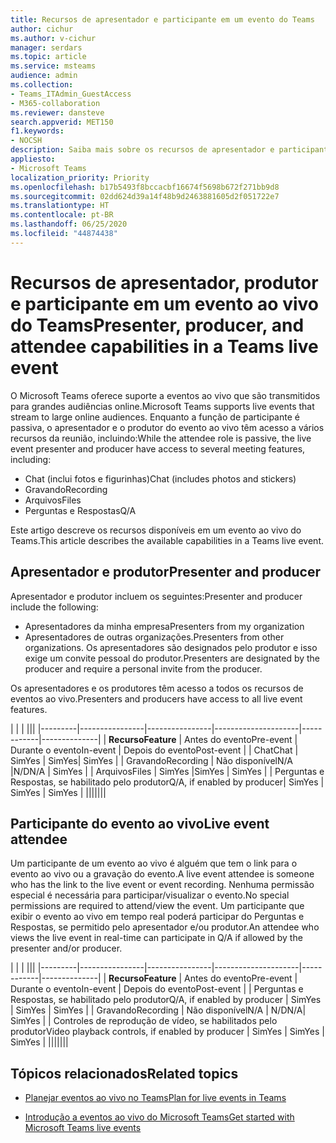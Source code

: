 ```yaml
---
title: Recursos de apresentador e participante em um evento do Teams
author: cichur
ms.author: v-cichur
manager: serdars
ms.topic: article
ms.service: msteams
audience: admin
ms.collection:
- Teams_ITAdmin_GuestAccess
- M365-collaboration
ms.reviewer: dansteve
search.appverid: MET150
f1.keywords:
- NOCSH
description: Saiba mais sobre os recursos de apresentador e participante em um evento do Teams.
appliesto:
- Microsoft Teams
localization_priority: Priority
ms.openlocfilehash: b17b5493f8bccacbf16674f5698b672f271bb9d8
ms.sourcegitcommit: 02dd624d39a14f48b9d2463881605d2f051722e7
ms.translationtype: HT
ms.contentlocale: pt-BR
ms.lasthandoff: 06/25/2020
ms.locfileid: "44874438"
---
```

<a name="presenter-producer-and-attendee-capabilities-in-a-teams-live-event"></a><span data-ttu-id="6834d-103">Recursos de apresentador, produtor e participante em um evento ao vivo do Teams</span><span class="sxs-lookup"><span data-stu-id="6834d-103">Presenter, producer, and attendee capabilities in a Teams live event</span></span>
======================================================

<span data-ttu-id="6834d-104">O Microsoft Teams oferece suporte a eventos ao vivo que são transmitidos para grandes audiências online.</span><span class="sxs-lookup"><span data-stu-id="6834d-104">Microsoft Teams supports live events that stream to large online audiences.</span></span> <span data-ttu-id="6834d-105">Enquanto a função de participante é passiva, o apresentador e o produtor do evento ao vivo têm acesso a vários recursos da reunião, incluindo:</span><span class="sxs-lookup"><span data-stu-id="6834d-105">While the attendee role is passive, the live event presenter and producer have access to several meeting features, including:</span></span>  

- <span data-ttu-id="6834d-106">Chat (inclui fotos e figurinhas)</span><span class="sxs-lookup"><span data-stu-id="6834d-106">Chat (includes photos and stickers)</span></span>
- <span data-ttu-id="6834d-107">Gravando</span><span class="sxs-lookup"><span data-stu-id="6834d-107">Recording</span></span>
- <span data-ttu-id="6834d-108">Arquivos</span><span class="sxs-lookup"><span data-stu-id="6834d-108">Files</span></span>
- <span data-ttu-id="6834d-109">Perguntas e Respostas</span><span class="sxs-lookup"><span data-stu-id="6834d-109">Q/A</span></span>

<span data-ttu-id="6834d-110">Este artigo descreve os recursos disponíveis em um evento ao vivo do Teams.</span><span class="sxs-lookup"><span data-stu-id="6834d-110">This article describes the available capabilities in a Teams live event.</span></span>

## <a name="presenter-and-producer"></a><span data-ttu-id="6834d-111">Apresentador e produtor</span><span class="sxs-lookup"><span data-stu-id="6834d-111">Presenter and producer</span></span>

<span data-ttu-id="6834d-112">Apresentador e produtor incluem os seguintes:</span><span class="sxs-lookup"><span data-stu-id="6834d-112">Presenter and producer include the following:</span></span>

- <span data-ttu-id="6834d-113">Apresentadores da minha empresa</span><span class="sxs-lookup"><span data-stu-id="6834d-113">Presenters from my organization</span></span>
- <span data-ttu-id="6834d-114">Apresentadores de outras organizações.</span><span class="sxs-lookup"><span data-stu-id="6834d-114">Presenters from other organizations.</span></span> <span data-ttu-id="6834d-115">Os apresentadores são designados pelo produtor e isso exige um convite pessoal do produtor.</span><span class="sxs-lookup"><span data-stu-id="6834d-115">Presenters are designated by the producer and require a personal invite from the producer.</span></span>

<span data-ttu-id="6834d-116">Os apresentadores e os produtores têm acesso a todos os recursos de eventos ao vivo.</span><span class="sxs-lookup"><span data-stu-id="6834d-116">Presenters and producers have access to all live event features.</span></span>

| |  | |||
|---------|----------------|----------------|---------------------|------------|--------------|
|  <span data-ttu-id="6834d-117">**Recurso**</span><span class="sxs-lookup"><span data-stu-id="6834d-117">**Feature**</span></span>       | <span data-ttu-id="6834d-118">Antes do evento</span><span class="sxs-lookup"><span data-stu-id="6834d-118">Pre-event</span></span> | <span data-ttu-id="6834d-119">Durante o evento</span><span class="sxs-lookup"><span data-stu-id="6834d-119">In-event</span></span> | <span data-ttu-id="6834d-120">Depois do evento</span><span class="sxs-lookup"><span data-stu-id="6834d-120">Post-event</span></span> |
| <span data-ttu-id="6834d-121">Chat</span><span class="sxs-lookup"><span data-stu-id="6834d-121">Chat</span></span> | <span data-ttu-id="6834d-122">Sim</span><span class="sxs-lookup"><span data-stu-id="6834d-122">Yes</span></span> | <span data-ttu-id="6834d-123">Sim</span><span class="sxs-lookup"><span data-stu-id="6834d-123">Yes</span></span>| <span data-ttu-id="6834d-124">Sim</span><span class="sxs-lookup"><span data-stu-id="6834d-124">Yes</span></span> |
| <span data-ttu-id="6834d-125">Gravando</span><span class="sxs-lookup"><span data-stu-id="6834d-125">Recording</span></span> | <span data-ttu-id="6834d-126">Não disponível</span><span class="sxs-lookup"><span data-stu-id="6834d-126">N/A</span></span> |<span data-ttu-id="6834d-127">N/D</span><span class="sxs-lookup"><span data-stu-id="6834d-127">N/A</span></span> | <span data-ttu-id="6834d-128">Sim</span><span class="sxs-lookup"><span data-stu-id="6834d-128">Yes</span></span> |
| <span data-ttu-id="6834d-129">Arquivos</span><span class="sxs-lookup"><span data-stu-id="6834d-129">Files</span></span> | <span data-ttu-id="6834d-130">Sim</span><span class="sxs-lookup"><span data-stu-id="6834d-130">Yes</span></span> |<span data-ttu-id="6834d-131">Sim</span><span class="sxs-lookup"><span data-stu-id="6834d-131">Yes</span></span> | <span data-ttu-id="6834d-132">Sim</span><span class="sxs-lookup"><span data-stu-id="6834d-132">Yes</span></span> |
| <span data-ttu-id="6834d-133">Perguntas e Respostas, se habilitado pelo produtor</span><span class="sxs-lookup"><span data-stu-id="6834d-133">Q/A, if enabled by producer</span></span>| <span data-ttu-id="6834d-134">Sim</span><span class="sxs-lookup"><span data-stu-id="6834d-134">Yes</span></span> | <span data-ttu-id="6834d-135">Sim</span><span class="sxs-lookup"><span data-stu-id="6834d-135">Yes</span></span> | <span data-ttu-id="6834d-136">Sim</span><span class="sxs-lookup"><span data-stu-id="6834d-136">Yes</span></span> |
|||||||

## <a name="live-event-attendee"></a><span data-ttu-id="6834d-137">Participante do evento ao vivo</span><span class="sxs-lookup"><span data-stu-id="6834d-137">Live event attendee</span></span>

<span data-ttu-id="6834d-138">Um participante de um evento ao vivo é alguém que tem o link para o evento ao vivo ou a gravação do evento.</span><span class="sxs-lookup"><span data-stu-id="6834d-138">A live event attendee is someone who has the link to the live event or event recording.</span></span> <span data-ttu-id="6834d-139">Nenhuma permissão especial é necessária para participar/visualizar o evento.</span><span class="sxs-lookup"><span data-stu-id="6834d-139">No special permissions are required to attend/view the event.</span></span> <span data-ttu-id="6834d-140">Um participante que exibir o evento ao vivo em tempo real poderá participar do Perguntas e Respostas, se permitido pelo apresentador e/ou produtor.</span><span class="sxs-lookup"><span data-stu-id="6834d-140">An attendee who views the live event in real-time can participate in Q/A if allowed by the presenter and/or producer.</span></span> 

| |  | |||
|---------|----------------|----------------|---------------------|------------|--------------|
|  <span data-ttu-id="6834d-141">**Recurso**</span><span class="sxs-lookup"><span data-stu-id="6834d-141">**Feature**</span></span>       | <span data-ttu-id="6834d-142">Antes do evento</span><span class="sxs-lookup"><span data-stu-id="6834d-142">Pre-event</span></span> | <span data-ttu-id="6834d-143">Durante o evento</span><span class="sxs-lookup"><span data-stu-id="6834d-143">In-event</span></span> | <span data-ttu-id="6834d-144">Depois do evento</span><span class="sxs-lookup"><span data-stu-id="6834d-144">Post-event</span></span> |
| <span data-ttu-id="6834d-145">Perguntas e Respostas, se habilitado pelo produtor</span><span class="sxs-lookup"><span data-stu-id="6834d-145">Q/A, if enabled by producer</span></span> | <span data-ttu-id="6834d-146">Sim</span><span class="sxs-lookup"><span data-stu-id="6834d-146">Yes</span></span> | <span data-ttu-id="6834d-147">Sim</span><span class="sxs-lookup"><span data-stu-id="6834d-147">Yes</span></span> | <span data-ttu-id="6834d-148">Sim</span><span class="sxs-lookup"><span data-stu-id="6834d-148">Yes</span></span> |
| <span data-ttu-id="6834d-149">Gravando</span><span class="sxs-lookup"><span data-stu-id="6834d-149">Recording</span></span> | <span data-ttu-id="6834d-150">Não disponível</span><span class="sxs-lookup"><span data-stu-id="6834d-150">N/A</span></span> | <span data-ttu-id="6834d-151">N/D</span><span class="sxs-lookup"><span data-stu-id="6834d-151">N/A</span></span>| <span data-ttu-id="6834d-152">Sim</span><span class="sxs-lookup"><span data-stu-id="6834d-152">Yes</span></span> |
| <span data-ttu-id="6834d-153">Controles de reprodução de vídeo, se habilitados pelo produtor</span><span class="sxs-lookup"><span data-stu-id="6834d-153">Video playback controls, if enabled by producer</span></span> | <span data-ttu-id="6834d-154">Sim</span><span class="sxs-lookup"><span data-stu-id="6834d-154">Yes</span></span> | <span data-ttu-id="6834d-155">Sim</span><span class="sxs-lookup"><span data-stu-id="6834d-155">Yes</span></span> | <span data-ttu-id="6834d-156">Sim</span><span class="sxs-lookup"><span data-stu-id="6834d-156">Yes</span></span> |
|||||||

## <a name="related-topics"></a><span data-ttu-id="6834d-157">Tópicos relacionados</span><span class="sxs-lookup"><span data-stu-id="6834d-157">Related topics</span></span>

- [<span data-ttu-id="6834d-158">Planejar eventos ao vivo no Teams</span><span class="sxs-lookup"><span data-stu-id="6834d-158">Plan for live events in Teams</span></span>](teams-live-events/plan-for-teams-live-events.md)

- [<span data-ttu-id="6834d-159">Introdução a eventos ao vivo do Microsoft Teams</span><span class="sxs-lookup"><span data-stu-id="6834d-159">Get started with Microsoft Teams live events</span></span>](https://support.microsoft.com/pt-BR/office/get-started-with-microsoft-teams-live-events-d077fec2-a058-483e-9ab5-1494afda578a#bkmk_productiontypes)
